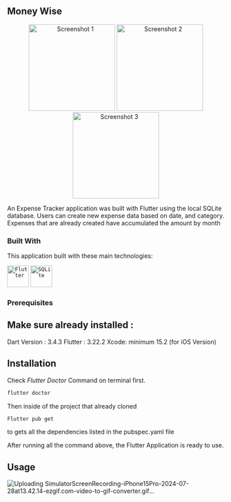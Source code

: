 ## Money Wise

<p align="center">
  <img src="https://github.com/user-attachments/assets/ed21c03d-6dff-4316-8684-edc2a66f8036" alt="Screenshot 1" width="200"/>
  <img src="https://github.com/user-attachments/assets/641a15f4-3473-4166-a0f4-df9d6c25f23b" alt="Screenshot 2" width="200"/>
  <img src="https://github.com/user-attachments/assets/77480028-286e-45a1-8923-a8b5bafc2425" alt="Screenshot 3" width="200"/>
</p>

An Expense Tracker application was built with Flutter using the local SQLite database. Users can create new expense data based on date, and category. Expenses that are already created have accumulated the amount by month

### Built With

This application built with these main technologies:

<code><img width="50" src="https://user-images.githubusercontent.com/25181517/186150365-da1eccce-6201-487c-8649-45e9e99435fd.png" alt="Flutter" title="Flutter"/></code>
<code><img width="50" src="https://github.com/marwin1991/profile-technology-icons/assets/136815194/82df4543-236b-4e45-9604-5434e3faab17" alt="SQLite" title="SQLite"/></code>

### Prerequisites

## Make sure already installed :
Dart Version : 3.4.3 
Flutter : 3.22.2 
Xcode: minimum 15.2 (for iOS Version)

## Installation
Check _Flutter Doctor_ Command on terminal first.

```sh
flutter doctor
```

Then inside of the project that already cloned
```sh
Flutter pub get
```
to gets all the dependencies listed in the pubspec.yaml file


After running all the command above, the Flutter Application is ready to use.
<!-- USAGE EXAMPLES -->


## Usage

![Uploading SimulatorScreenRecording-iPhone15Pro-2024-07-28at13.42.14-ezgif.com-video-to-gif-converter.gif…]()


